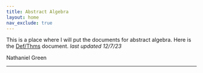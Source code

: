 ```yaml
---
title: Abstract Algebra
layout: home
nav_exclude: true
---
```



This is a place where I will put the documents for abstract algebra.
Here is the [Def/Thms] document.
_last updated 12/7/23_

Nathaniel Green


----

[Def/Thms]: files/Abstract_Algebra_cheat_sheet_2023.pdf
